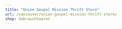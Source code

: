 ```yaml
---
title: "Union Gospel Mission Thrift Store"
url: /vancouver/union-gospel-mission-thrift-store/
shop: Gebrauchtwaren
---
```

